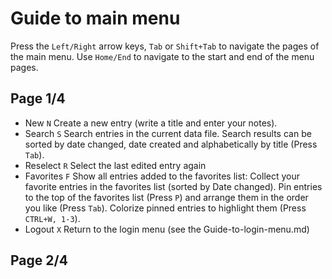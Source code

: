 # Guide to main menu
Press the ```Left/Right``` arrow keys, ```Tab``` or ```Shift+Tab``` to navigate the pages of the main menu. Use ```Home/End``` to navigate to the start and end of the menu pages.

## Page 1/4

- New ```N``` Create a new entry (write a title and enter your notes).
- Search ```S``` Search entries in the current data file. Search results can be sorted by date changed, date created and alphabetically by title (Press ```Tab```).
- Reselect ```R``` Select the last edited entry again
- Favorites ```F``` Show all entries added to the favorites list: Collect your favorite entries in the favorites list (sorted by Date changed). Pin entries to the top of the favorites list (Press ```P```) and arrange them in the order you like (Press ```Tab```). Colorize pinned entries to highlight them (Press ```CTRL+W, 1-3```).
- Logout ```X``` Return to the login menu (see the Guide-to-login-menu.md)

## Page 2/4
